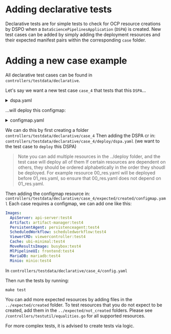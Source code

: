 # Adding declarative tests

Declarative tests are for simple tests to check for OCP resource creations by DSPO when a `DataSciencePipelinesApplication` (`DSPA`) is created. New test cases can be added by simply adding the deployment resources and their expected manifest pairs within the corresponding `case` folder. 

# Adding a new case example

All declarative test cases can be found in `controllers/testdata/declarative`.

Let's say we want a new test case `case_4` that tests that this `DSPA`...

<details> 

<summary> dspa.yaml</summary>

```yaml
# dspa.yaml
apiVersion: datasciencepipelinesapplications.opendatahub.io/v1alpha1
kind: DataSciencePipelinesApplication
metadata:
  name: testdsp4 #ma
spec:
  objectStorage:
    minio:
      image: minio:test4
  mlpipelineUI:
    image: frontend:test4
```
</details>

...will deploy this configmap: 

<details> 

<summary> configmap.yaml</summary>

```yaml
apiVersion: v1
data:
  artifact_script: |-
    #!/usr/bin/env sh
    push_artifact() {
        if [ -f "$2" ]; then
            tar -cvzf $1.tgz $2
            aws s3 --endpoint ${ARTIFACT_ENDPOINT} cp $1.tgz s3://$ARTIFACT_BUCKET/artifacts/$PIPELINERUN/$PIPELINETASK/$1.tgz
        else
            echo "$2 file does not exist. Skip artifact tracking for $1"
        fi
    }
    push_log() {
        cat /var/log/containers/$PODNAME*$NAMESPACE*step-main*.log > step-main.log
        push_artifact main-log step-main.log
    }
    strip_eof() {
        if [ -f "$2" ]; then
            awk 'NF' $2 | head -c -1 > $1_temp_save && cp $1_temp_save $2
        fi
    }
kind: ConfigMap
metadata:
  name: ds-pipeline-artifact-script-testdsp4
  namespace: default
  labels:
    app: ds-pipeline-testdsp4
    component: data-science-pipelines

```

</details>


We can do this by first creating a folder `controllers/testdata/declarative/case_4`
Then adding the DSPA cr in: `controllers/testdata/declarative/case_4/deploy/dspa.yaml` (we want to the test case to `deploy` this DSPA)

> Note you can add multiple resources in the ../deploy folder, and the test case will deploy all of them 
> If certain resources are dependent on others, they should be ordered alphabetically in the order they shoudl be
> deployed. For example resource 00_res.yaml will be deployed before 01_res.yaml, so ensure that 00_res.yaml does not 
> depend on 01_res.yaml.

Then adding the configmap resource in: `controllers/testdata/declarative/case_4/expected/created/configmap.yaml`
Each case requires a configmap, we can add one like this: 

```yaml
Images:
  ApiServer: api-server:test4
  Artifact: artifact-manager:test4
  PersistentAgent: persistenceagent:test4
  ScheduledWorkflow: scheduledworkflow:test4
  ViewerCRD: viewercontroller:test4
  Cache: ubi-minimal:test4
  MoveResultsImage: busybox:test4
  MlPipelineUI: frontend:test4
  MariaDB: mariadb:test4
  Minio: minio:test4
```
In `controllers/testdata/declarative/case_4/config.yaml`

Then run the tests by running: 

`make test`

You can add more expected resources by adding files in the `../expected/created` folder. To test resources that you do 
not expect to be created, add them in the `../expected/not_created` folders. Please see `/controllers/testutil/equalities.go` for
all supported resources.

For more complex tests, it is advised to create tests via logic.

